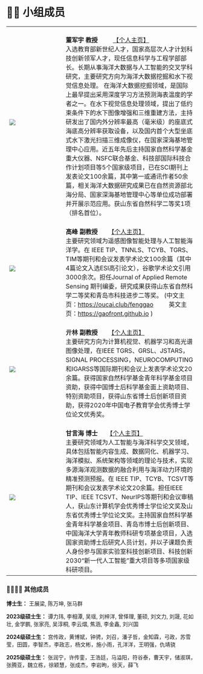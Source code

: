 # 🧑‍💻 小组成员

|      |      |
| ---- | ---- |
| <div style="width: 100pt"><img src=https://gaopursuit.oss-cn-beijing.aliyuncs.com/img/2025/djy.jpg></div> | <br>**董军宇 教授** 　　 [【个人主页】](https://it.ouc.edu.cn/djy) <br> 入选教育部新世纪人才，国家高层次人才计划科技创新领军人才，现任信息科学与工程学部部长。长期从事海洋大数据与人工智能的交叉学科研究，主要研究方向为海洋大数据挖掘和水下视觉信息处理。 在海洋大数据挖掘领域，是国际上最早提出采用深度学习方法预测海表温度的学者之一。在水下视觉信息处理领域，提出了低约束条件下的水下图像增强和三维重建方法，主持研发出了国内外分辨率最高（毫米级）的座底式海底高分辨率获取设备，以及国内首个大型坐底式水下激光扫描三维成像仪，在国家深海基地管理中心应用。近五年先后主持国家自然科学基金重大仪器、NSFC联合基金、科技部国际科技合作计划项目等5个国家级项目，已在SCI期刊上发表论文100余篇，其中第一或通讯作者50余篇，相关海洋大数据研究成果已在自然资源部北海分局、国家深海基地管理中心等单位成功部署并开展示范应用。获山东省自然科学二等奖1项（排名首位）。<br> |
| <div style="width: 100pt"><img src=https://gaopursuit.oss-cn-beijing.aliyuncs.com/img/2025/gaof.jpg></div> | <br>**高峰 副教授** 　　[【个人主页】](https://oucai.club/fenggao) <br> 主要研究领域为遥感图像智能处理与人工智能海洋学。在 IEEE TIP、TNNLS、TCYB、TGRS、TIM等期刊和会议发表学术论文100余篇（其中4篇论文入选ESI高引论文），谷歌学术论文引用3000余次。担任Journal of Applied Remote Sensing 期刊编委，研究成果获得山东省自然科学二等奖和青岛市科技进步二等奖。 (中文主页：https://oucai.club/fenggao 　　 英文主页：https://gaofront.github.io ) <br>|
| <div style="width: 100pt"><img src=https://gaopursuit.oss-cn-beijing.aliyuncs.com/img/2025/ql.jpg></div>  | <br> **亓林 副教授** 　　[【个人主页】](https://it.ouc.edu.cn/ql2) <br> 主要研究方向为计算机视觉、机器学习和高光谱图像处理，在IEEE TGRS、GRSL、JSTARS，SIGNAL PROCESSING，NEUROCOMPUTING和IGARSS等国际期刊和会议上发表学术论文20余篇。获得国家自然科学基金青年科学基金项目资助，获得中国博士后科学基金面上资助项目、特别资助项目，获得山东省博士后创新项目资助，获得2020年中国电子教育学会优秀博士学位论文优秀奖。<br>|
| <div style="width: 100pt"><img src=https://gaopursuit.oss-cn-beijing.aliyuncs.com/img/2025/gyh.jpg></div> | <br> **甘言海 博士**　　[【个人主页】](https://it.ouc.edu.cn/gyh) <br> 主要研究领域为人工智能与海洋科学交叉领域，具体包括智能内容生成、数据同化、机器学习、海洋模拟、系统架构等领域的理论与技术，实现多源海洋观测数据的融合利用与海洋动力环境的精准预测预报。在 IEEE TIP、TCYB、TCSVT等期刊和会议发表学术论文20余篇。担任IEEE TIP、IEEE TCSVT、NeurIPS等期刊和会议审稿人，获山东计算机学会优秀博士学位论文奖及山东省优秀博士学位论文奖。主持国家自然科学基金青年科学基金项目、青岛市博士后创新项目、中国海洋大学青年教师科研专项基金项目，入选国家资助博士后研究人员计划，并以子课题负责人身份参与国家实验室科技创新项目、科技创新2030“新一代人工智能”重大项目等多项国家级科研项目。<br>|




### 👩‍👩‍👧‍👦 其他成员

**博士生：** 王展梁, 陈万坤, 张马群

**2023级硕士生：** 谭力玮, 李相潭, 吴瑶, 刘梓洋, 曾怿理, 董硕, 刘文力, 刘晟, 花如壮, 金学鹏, 张家亮, 吴淳桐, 李云熠, 焦涵, 李金鑫, 刘兴国

**2024级硕士生：** 宫传政，黄博斌，钟骋，刘召，潘子哲，金知霖，弓政，苏雪莹，田圆，李智杰，李政志，杨文彬，施小雨，孔洋洋，王明强，仇靖骁

**2025级硕士生：** 张润宁，许传銮，王浩廷，马溢阳，符谷泰，曹天宇，储淑琪，张腾亚，魏立栋，徐颖慧，张成杰，李岩昫，徐天，薛飞
